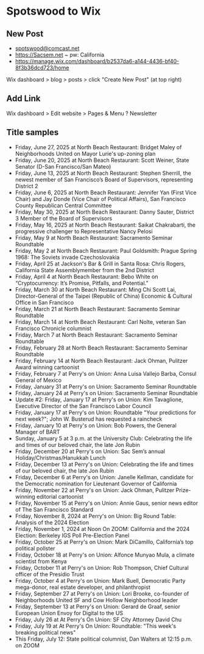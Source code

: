 # Spotswood to Wix

## New Post

* spotswood@comcast.net
* https://Sacsem.net ~ pw: California
* https://manage.wix.com/dashboard/b2537da6-a144-4436-bf40-8f3b36dcd723/home

Wix dashboard > blog > posts > click "Create New Post" (at top right)

## Add Link

Wix dashboard > Edit website > Pages & Menu ? Newsletter

## Title samples

* Friday, June 27, 2025 at North Beach Restaurant: Bridget Maley of Neighborhoods United on Mayor Lurie's up-zoning plan
* Friday, June 20, 2025 at North Beach Restaurant: Scott Weiner, State Senator (D-San Francisco/San Mateo)
* Friday, June 13, 2025 at North Beach Restaurant: Stephen Sherrill, the newest member of San Francisco’s Board of Supervisors, representing District 2
* Friday, June 6, 2025 at North Beach Restaurant: Jennifer Yan (First Vice Chair) and Jay Donde (Vice Chair of Political Affairs), San Francisco County Republican Central Committee
* Friday, May 30, 2025 at North Beach Restaurant: Danny Sauter, District 3 Member of the Board of Supervisors
* Friday, May 16, 2025 at North Beach Restaurant: Saikat Chakrabarti, the progressive challenger to Representative Nancy Pelosi
* Friday, May 9 at North Beach Restaurant: Sacramento Seminar Roundtable
* Friday, May 2 at North Beach Restaurant: Paul Goldsmith: Prague Spring 1968: The Soviets invade Czechoslovakia
* Friday, April 25 at Jackson's Bar & Grill in Santa Rosa: Chris Rogers, California State Assemblymember from the 2nd District
* Friday, April 4 at North Beach Restaurant: Bebo White on “Cryptocurrency: It’s Promise, Pitfalls, and Potential.”
* Friday, March 30 at North Beach Restaurant: Ming Chi Scott Lai, Director-General of the Taipei (Republic of China) Economic & Cultural Office in San Francisco
* Friday, March 21 at North Beach Restaurant: Sacramento Seminar Roundtable
* Friday, March 14 at North Beach Restaurant: Carl Nolte, veteran San Francisco Chronicle columnist
* Friday, March 7 at North Beach Restaurant: Sacramento Seminar Roundtable
* Friday, February 28 at North Beach Restaurant: Sacramento Seminar Roundtable
* Friday, February 14 at North Beach Restaurant: Jack Ohman, Pulitzer Award winning cartoonist
* Friday, February 7 at Perry's on Union: Anna Luisa Vallejo Barba, Consul General of Mexico
* Friday, January 31 at Perry's on Union: Sacramento Seminar Roundtable
* Friday, January 24 at Perry's on Union: Sacramento Seminar Roundtable
* Update #2: Friday, January 17 at Perry's on Union: Kim Tavaglione, Executive Director of the San Francisco Labor Council
* Friday, January 17 at Perry's on Union: Roundtable "Your predictions for next week?"; John W. Busterud has requested a raincheck
* Friday, January 10 at Perry's on Union: Bob Powers, the General Manager of BART
* Sunday, January 5 at 3 p.m. at the University Club: Celebrating the life and times of our beloved chair, the late Jon Rubin
* Friday, December 20 at Perry's on Union: Sac Sem’s annual Holiday/Christmas/Hanukkah Lunch
* Friday, December 13 at Perry's on Union: Celebrating the life and times of our beloved chair, the late Jon Rubin
* Friday, December 6 at Perry's on Union: Janelle Kellman, candidate for the Democratic nomination for Lieutenant Governor of California
* Friday, November 22 at Perry's on Union: Jack Ohman, Pulitzer Prize-winning editorial cartoonist
* Friday, November 15 at Perry's on Union: Annie Gaus, senior news editor of The San Francisco Standard
* Friday, November 8, 2024 at Perry's on Union: Big Round Table: Analysis of the 2024 Election
* Friday, November 1, 2024 at Noon On ZOOM: California and the 2024 Election: Berkeley IGS Poll Pre-Election Panel
* Friday, October 25 at Perry's on Union: Mark DiCamillo, California’s top political pollster
* Friday, October 18 at Perry's on Union: Alfonce Munyao Mula, a climate scientist from Kenya
* Friday, October 11 at Perry's on Union: Rob Thompson, Chief Cultural officer of the Presidio Trust
* Friday, October 4 at Perry's on Union: Mark Buell, Democratic Party mega-donor, real estate developer, and philanthropist
* Friday, September 27 at Perry's on Union: Lori Brooke, co-founder of Neighborhoods United SF and Cow Hollow Neighborhood leader
* Friday, September 13 at Perry's on Union: Gerard de Graaf, senior European Union Envoy for Digital to the US
* Friday, July 26 at At Perry's On Union: SF City Attorney David Chu
* Friday, July 19 at At Perry's On Union: Roundtable: "This week's breaking political news"
* This Friday, July 12: State political columnist, Dan Walters at 12:15 p.m. on ZOOM
